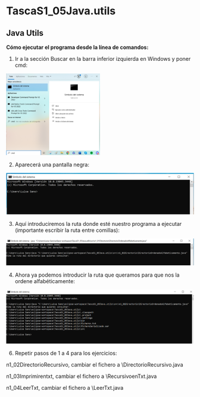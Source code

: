 # TascaS1_05Java.utils

## Java Utils
 
**Cómo ejecutar el programa desde la línea de comandos:**

1.	Ir a la sección Buscar en la barra inferior izquierda en Windows y poner cmd:

<img src="imagen1.png" alt="Texto alternativo" width="50%">

2.	Aparecerá una pantalla negra:

 ![image](imagen2.png)

3.	Aquí introduciremos la ruta donde esté nuestro programa a ejecutar (importante escribir la ruta entre comillas): 

 ![image](imagen3.png)

4.	Ahora ya podemos introducir la ruta que queramos para que nos la ordene alfabéticamente:
   
 ![image](imagen4.png)

6.	Repetir pasos de 1 a 4 para los ejercicios:

n1_02DirectorioRecursivo, cambiar el fichero a \DirectorioRecursivo.java

n1_03Imprimirentxt, cambiar el fichero a \RecursivoenTxt.java

n1_04LeerTxt, cambiar el fichero a \LeerTxt.java


